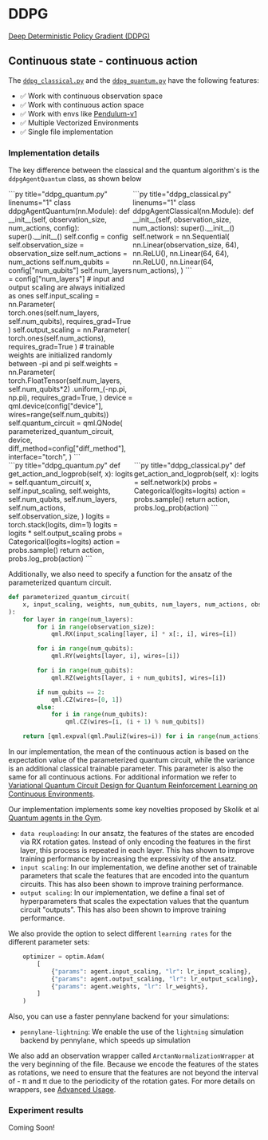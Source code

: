 # DDPG

[Deep Deterministic Policy Gradient (DDPG)](https://arxiv.org/pdf/1509.02971.pdf)

## Continuous state - continuous action    

The [```ddpg_classical.py```](https://github.com/fhg-iisb-mki/cleanqrl/blob/main/cleanqrl/ddpg_classical.py) and the [```ddpg_quantum.py```](https://github.com/fhg-iisb-mki/cleanqrl/blob/main/cleanqrl/ddpg_quantum.py) have the following features:

* ✅ Work with continuous observation space 
* ✅ Work with continuous action space
* ✅ Work with envs like [Pendulum-v1](https://gymnasium.farama.org/environments/classic_control/pendulum/)
* ✅ Multiple Vectorized Environments 
* ✅ Single file implementation 

### Implementation details

The key difference between the classical and the quantum algorithm's is the ```ddpgAgentQuantum``` class, as shown below

<div style="display: flex;">
  <span style="width: 50%;">
    ```py title="ddpg_quantum.py" linenums="1"
    class ddpgAgentQuantum(nn.Module):
        def __init__(self, observation_size, num_actions, config):
            super().__init__()
            self.config = config
            self.observation_size = observation_size
            self.num_actions = num_actions
            self.num_qubits = config["num_qubits"]
            self.num_layers = config["num_layers"]
            # input and output scaling are always initialized as ones
            self.input_scaling = nn.Parameter(
                torch.ones(self.num_layers, self.num_qubits), requires_grad=True
            )
            self.output_scaling = nn.Parameter(
                torch.ones(self.num_actions), requires_grad=True
            )
            # trainable weights are initialized randomly between -pi and pi
            self.weights = nn.Parameter(
                torch.FloatTensor(self.num_layers, self.num_qubits*2)
                .uniform_(-np.pi, np.pi),
                requires_grad=True,
            )
            device = qml.device(config["device"], wires=range(self.num_qubits))
            self.quantum_circuit = qml.QNode(
                parameterized_quantum_circuit,
                device,
                diff_method=config["diff_method"],
                interface="torch",
            )
    ```
  </span>
  <span style="width: 51%;">
    ```py title="ddpg_classical.py" linenums="1"
    class ddpgAgentClassical(nn.Module):
        def __init__(self, observation_size, num_actions):
            super().__init__()
            self.network = nn.Sequential(
                nn.Linear(observation_size, 64),
                nn.ReLU(),
                nn.Linear(64, 64),
                nn.ReLU(),
                nn.Linear(64, num_actions),
            )
    ```
  </span>
</div>

<div style="display: flex;">
  <span style="width: 50%;">
    ```py title="ddpg_quantum.py"
    def get_action_and_logprob(self, x):
        logits = self.quantum_circuit(
            x,
            self.input_scaling,
            self.weights,
            self.num_qubits,
            self.num_layers,
            self.num_actions,
            self.observation_size,
        )
        logits = torch.stack(logits, dim=1)
        logits = logits * self.output_scaling
        probs = Categorical(logits=logits)
        action = probs.sample()
        return action, probs.log_prob(action)
    ```
  </span>
 <span style="width: 50%;">
    ```py title="ddpg_classical.py"
    def get_action_and_logprob(self, x):
        logits = self.network(x)
        probs = Categorical(logits=logits)
        action = probs.sample()
        return action, probs.log_prob(action)
    ```
  </span>
</div>

Additionally, we also need to specify a function for the ansatz of the parameterized quantum circuit. 

```py title="ddpg_quantum.py" linenums="1"
def parameterized_quantum_circuit(
    x, input_scaling, weights, num_qubits, num_layers, num_actions, observation_size
):
    for layer in range(num_layers):
        for i in range(observation_size):
            qml.RX(input_scaling[layer, i] * x[:, i], wires=[i])

        for i in range(num_qubits):
            qml.RY(weights[layer, i], wires=[i])

        for i in range(num_qubits):
            qml.RZ(weights[layer, i + num_qubits], wires=[i])

        if num_qubits == 2:
            qml.CZ(wires=[0, 1])
        else:
            for i in range(num_qubits):
                qml.CZ(wires=[i, (i + 1) % num_qubits])

    return [qml.expval(qml.PauliZ(wires=i)) for i in range(num_actions)]
```

In our implementation, the mean of the continuous action is based on the expectation value of the parameterized quantum circuit, while the variance is an additional classical trainable parameter. This parameter is also the same for all continuous actions. For additional information we refer to [Variational Quantum Circuit Design for Quantum Reinforcement Learning on Continuous Environments](https://arxiv.org/pdf/2312.13798).

Our implementation implements some key novelties proposed by Skolik et al [Quantum agents in the Gym](https://quantum-journal.org/papers/q-2022-05-24-720/pdf/).

* ```data reuploading```: In our ansatz, the features of the states are encoded via RX rotation gates. Instead of only encoding the features in the first layer, this process is repeated in each layer. This has shown to improve training performance by increasing the expressivity of the ansatz.
* ```input scaling```: In our implementation, we define another set of trainable parameters that scale the features that are encoded into the quantum circuits. This has also been shown to improve training performance.
* ```output scaling```: In our implementation, we define a final set of hyperparameters that scales the expectation values that the quantum circuit "outputs". This has also been shown to improve training performance.

We also provide the option to select different ```learning rates``` for the different parameter sets:

```py title="ddpg_quantum.py"
    optimizer = optim.Adam(
        [
            {"params": agent.input_scaling, "lr": lr_input_scaling},
            {"params": agent.output_scaling, "lr": lr_output_scaling},
            {"params": agent.weights, "lr": lr_weights},
        ]
    )
```

Also, you can use a faster pennylane backend for your simulations:

* ```pennylane-lightning```: We enable the use of the ```lightning``` simulation backend by pennylane, which speeds up simulation 

We also add an observation wrapper called ```ArctanNormalizationWrapper``` at the very beginning of the file. Because we encode the features of the states as rotations, we need to ensure that the features are not beyond the interval of - π and π due to the periodicity of the rotation gates. For more details on wrappers, see [Advanced Usage](https://fhg-iisb-mki.github.io/cleanqrl-docs/advanced_usage/jumanji_environments/).


### Experiment results

Coming Soon!



